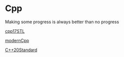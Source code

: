 # Cpp
Making some progress is always better than no progress


[cpp17STL](https://discourse-production.oss-cn-shanghai.aliyuncs.com/original/3X/c/e/ce2e1fe51865660aaa835bd2674c1920e49f4c82.pdf)

[modernCpp](https://changkun.de/modern-cpp/pdf/modern-cpp-tutorial-en-us.pdf)

[C++20Standard](http://www.open-std.org/jtc1/sc22/wg21/docs/papers/2020/n4849.pdf)

